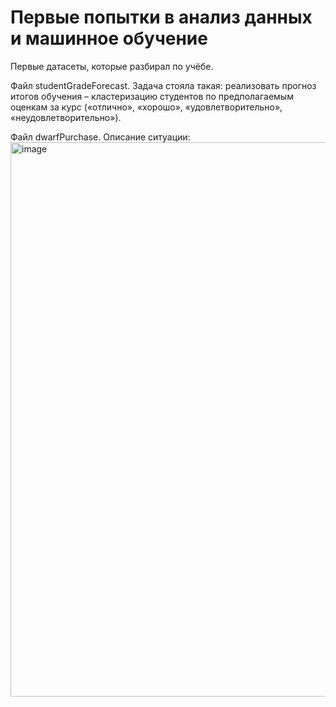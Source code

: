 # Первые попытки в анализ данных и машинное обучение
Первые датасеты, которые разбирал по учёбе.

Файл studentGradeForecast. Задача стояла такая: реализовать прогноз итогов обучения – кластеризацию студентов по предполагаемым оценкам за курс («отлично», «хорошо», «удовлетворительно», «неудовлетворительно»).

Файл dwarfPurchase. Описание ситуации: 
<img width="887" alt="image" src="https://github.com/user-attachments/assets/c1f9bab9-dd3a-41fc-9d83-6b112a14c14a">
